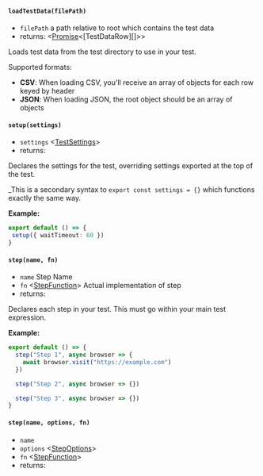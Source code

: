 #### `loadTestData(filePath)`
* `filePath` <string>  a path relative to root which contains the test data
* returns: <[Promise]<[TestDataRow][]>> 

Loads test data from the test directory to use in your test.

Supported formats:
- **CSV**: When loading CSV, you'll receive an array of objects for each row keyed by header
- **JSON**: When loading JSON, the root object should be an array of objects


[Promise]: https://developer.mozilla.org/en-US/docs/Web/JavaScript/Reference/Global_Objects/Promise
#### `setup(settings)`
* `settings` <[TestSettings]>  
* returns: <void> 

Declares the settings for the test, overriding settings exported at the top of the test.

_This is a secondary syntax to `export const settings = {}` which functions exactly the same way.

**Example:**

```typescript
export default () => {
 setup({ waitTimeout: 60 })
}
```


[TestSettings]: Interfaces.md#testsettings
#### `step(name, fn)`
* `name` <string>  Step Name
* `fn` <[StepFunction]>  Actual implementation of step
* returns: <void> 

Declares each step in your test. This must go within your main test expression.

**Example:**

```typescript
export default () => {
  step("Step 1", async browser => {
    await browser.visit("https://example.com")
  })

  step("Step 2", async browser => {})

  step("Step 3", async browser => {})
}
```

#### `step(name, options, fn)`
* `name` <string>  
* `options` <[StepOptions]>  
* `fn` <[StepFunction]>  
* returns: <void> 


[StepFunction]: Interfaces.md#stepfunction
[StepOptions]: Interfaces.md#stepoptions